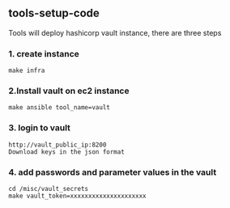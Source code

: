 ## tools-setup-code

Tools will deploy hashicorp vault instance, there are three steps

### 1. create instance
```text
make infra
```
 ### 2.Install vault on ec2 instance
```text
make ansible tool_name=vault
```
### 3. login to vault
```text
http://vault_public_ip:8200
Download keys in the json format
```
### 4. add passwords and parameter values in the vault
```text
cd /misc/vault_secrets
make vault_token=xxxxxxxxxxxxxxxxxxxxx
```


